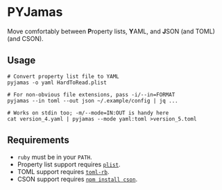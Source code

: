 # PYJamas

Move comfortably between **P**roperty lists, **Y**AML, and **J**SON (and TOML)
(and CSON).

## Usage

```fish
# Convert property list file to YAML
pyjamas -o yaml HardToRead.plist

# For non-obvious file extensions, pass -i/--in=FORMAT
pyjamas --in toml --out json ~/.example/config | jq ...

# Works on stdin too; -m/--mode=IN:OUT is handy here
cat version_4.yaml | pyjamas --mode yaml:toml >version_5.toml
```

## Requirements

* `ruby` must be in your `PATH`.
* Property list support requires [`plist`].
* TOML support requires [`toml-rb`].
* CSON support requires [`npm install cson`].

[`plist`]: https://github.com/bleything/plist
[`toml-rb`]: https://github.com/emancu/toml-rb
[`npm install cson`]: https://github.com/bevry/cson
